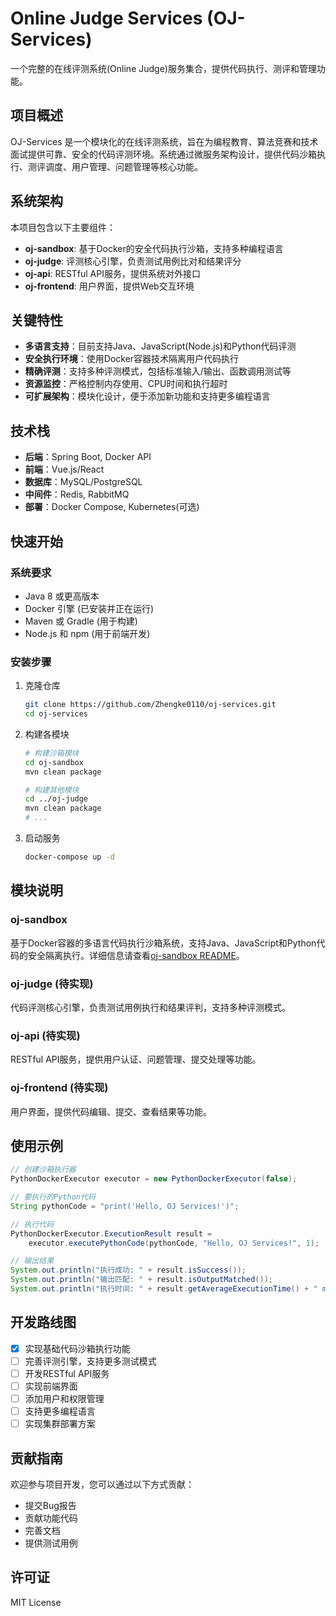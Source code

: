 # Online Judge Services (OJ-Services)

一个完整的在线评测系统(Online Judge)服务集合，提供代码执行、测评和管理功能。

## 项目概述

OJ-Services 是一个模块化的在线评测系统，旨在为编程教育、算法竞赛和技术面试提供可靠、安全的代码评测环境。系统通过微服务架构设计，提供代码沙箱执行、测评调度、用户管理、问题管理等核心功能。

## 系统架构

本项目包含以下主要组件：

- **oj-sandbox**: 基于Docker的安全代码执行沙箱，支持多种编程语言
- **oj-judge**: 评测核心引擎，负责测试用例比对和结果评分
- **oj-api**: RESTful API服务，提供系统对外接口
- **oj-frontend**: 用户界面，提供Web交互环境

## 关键特性

- **多语言支持**：目前支持Java、JavaScript(Node.js)和Python代码评测
- **安全执行环境**：使用Docker容器技术隔离用户代码执行
- **精确评测**：支持多种评测模式，包括标准输入/输出、函数调用测试等
- **资源监控**：严格控制内存使用、CPU时间和执行超时
- **可扩展架构**：模块化设计，便于添加新功能和支持更多编程语言

## 技术栈

- **后端**：Spring Boot, Docker API
- **前端**：Vue.js/React
- **数据库**：MySQL/PostgreSQL
- **中间件**：Redis, RabbitMQ
- **部署**：Docker Compose, Kubernetes(可选)

## 快速开始

### 系统要求

- Java 8 或更高版本
- Docker 引擎 (已安装并正在运行)
- Maven 或 Gradle (用于构建)
- Node.js 和 npm (用于前端开发)

### 安装步骤

1. 克隆仓库
   ```bash
   git clone https://github.com/Zhengke0110/oj-services.git
   cd oj-services
   ```

2. 构建各模块
   ```bash
   # 构建沙箱模块
   cd oj-sandbox
   mvn clean package
   
   # 构建其他模块
   cd ../oj-judge
   mvn clean package
   # ...
   ```

3. 启动服务
   ```bash
   docker-compose up -d
   ```

## 模块说明

### oj-sandbox

基于Docker容器的多语言代码执行沙箱系统，支持Java、JavaScript和Python代码的安全隔离执行。详细信息请查看[oj-sandbox README](./oj-sandbox/README.md)。

### oj-judge (待实现)

代码评测核心引擎，负责测试用例执行和结果评判，支持多种评测模式。

### oj-api (待实现)

RESTful API服务，提供用户认证、问题管理、提交处理等功能。

### oj-frontend (待实现)

用户界面，提供代码编辑、提交、查看结果等功能。

## 使用示例

```java
// 创建沙箱执行器
PythonDockerExecutor executor = new PythonDockerExecutor(false);

// 要执行的Python代码
String pythonCode = "print('Hello, OJ Services!')";

// 执行代码
PythonDockerExecutor.ExecutionResult result = 
    executor.executePythonCode(pythonCode, "Hello, OJ Services!", 1);

// 输出结果
System.out.println("执行成功: " + result.isSuccess());
System.out.println("输出匹配: " + result.isOutputMatched());
System.out.println("执行时间: " + result.getAverageExecutionTime() + " ms");
```

## 开发路线图

- [x] 实现基础代码沙箱执行功能
- [ ] 完善评测引擎，支持更多测试模式
- [ ] 开发RESTful API服务
- [ ] 实现前端界面
- [ ] 添加用户和权限管理
- [ ] 支持更多编程语言
- [ ] 实现集群部署方案

## 贡献指南

欢迎参与项目开发，您可以通过以下方式贡献：
- 提交Bug报告
- 贡献功能代码
- 完善文档
- 提供测试用例

## 许可证

MIT License
